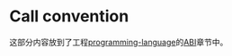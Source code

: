 # Call convention

这部分内容放到了工程[programming-language](https://dengking.github.io/programming-language/)的[ABI](https://dengking.github.io/programming-language/ABI)章节中。